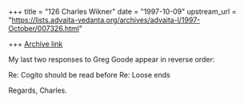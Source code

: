 +++
title = "126 Charles Wikner"
date = "1997-10-09"
upstream_url = "https://lists.advaita-vedanta.org/archives/advaita-l/1997-October/007326.html"

+++
[Archive link](https://lists.advaita-vedanta.org/archives/advaita-l/1997-October/007326.html)

My last two responses to Greg Goode appear in reverse order:

Re: Cogito   should be read before    Re: Loose ends

Regards,
Charles.

